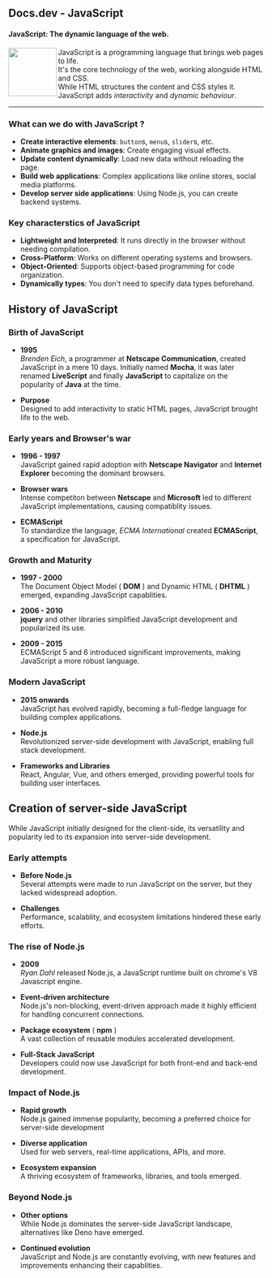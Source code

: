 ## Docs.dev - JavaScript
#### JavaScript: The dynamic language of the web.

<img src="https://github.com/Ninja-Vikash/web_assets/blob/main/icons_svg/JS.svg" height="95px" align="left">

JavaScript is a programming language that brings web pages to life.<br/>
It's the core technology of the web, working alongside HTML and CSS.<br/>
While HTML structures the content and CSS styles it.<br/>
JavaScript adds *interactivity* and *dynamic behaviour*.

***

### What can we do with JavaScript ?
- **Create interactive elements**: `button`s, `menu`s, `slider`s, etc.
- **Animate graphics and images**: Create engaging visual effects.
- **Update content dynamically**: Load new data without reloading the page.
- **Build web applications**: Complex applications like online stores, social media platforms.
- **Develop server side applications**: Using Node.js, you can create backend systems.

### Key characterstics of JavaScript
- **Lightweight and Interpreted**: It runs directly in the browser without needing compilation.
- **Cross-Platform**: Works on different operating systems and browsers.
- **Object-Oriented**: Supports object-based programming for code organization.
- **Dynamically types**: You don't need to specify data types beforehand.

## History of JavaScript

### Birth of JavaScript
- **1995**<br/>*Brenden Eich*, a programmer at **Netscape Communication**, created JavaScript in a mere 10 days. Initially named **Mocha**, it was later renamed **LiveScript** and finally **JavaScript** to capitalize on the popularity of **Java** at the time.

- **Purpose**<br/>Designed to add interactivity to static HTML pages, JavaScript brought life to the web.

### Early years and Browser's war
- **1996 - 1997**<br/>JavaScript gained rapid adoption with **Netscape Navigator** and **Internet Explorer** becoming the dominant browsers.

- **Browser wars**<br/>Intense competiton between **Netscape** and **Microsoft** led to different JavaScript implementations, causing compatiblity issues.

- **ECMAScript**<br/>To standardize the language, *ECMA International* created **ECMAScript**, a specification for JavaScript.

### Growth and Maturity
- **1997 - 2000**<br/>The Document Object Model ( **DOM** ) and Dynamic HTML ( **DHTML** ) emerged, expanding JavaScript capablities.

- **2006 - 2010**<br/>**jquery** and other libraries simplified JavaScript development and popularized its use.

- **2009 - 2015**<br/>ECMAScript 5 and 6 introduced significant improvements, making JavaScript a more robust language.

### Modern JavaScript
- **2015 onwards**<br/>JavaScript has evolved rapidly, becoming a full-fledge language for building complex applications.

- **Node.js**<br/>Revolutionized server-side development with JavaScript, enabling full stack development.

- **Frameworks and Libraries**<br/>React, Angular, Vue, and others emerged, providing powerful tools for building user interfaces.

## Creation of server-side JavaScript
While JavaScript initially designed for the client-side, its versatility and popularity led to its expansion into server-side development.

### Early attempts
- **Before Node.js**<br/>Several attempts were made to run JavaScript on the server, but they lacked widespread adoption.

- **Challenges**<br/>Performance, scalablity, and ecosystem limitations hindered these early efforts.

### The rise of Node.js
- **2009**<br/>*Ryan Dahl* released Node.js, a JavaScript runtime built on chrome's V8 Javascript engine.

- **Event-driven architecture**<br/>Node.js's non-blocking, event-driven approach made it highly efficient for handling concurrent connections.

- **Package ecosystem** ( **npm** )<br/>A vast collection of reusable modules accelerated development.

- **Full-Stack JavaScript**<br/>Developers could now use JavaScript for both front-end and back-end development.

### Impact of Node.js
- **Rapid growth**<br/>Node.js gained immense popularity, becoming a preferred choice for server-side development

- **Diverse application**<br/>Used for web servers, real-time applications, APIs, and more.

- **Ecosystem expansion**<br/>A thriving ecosystem of frameworks, libraries, and tools emerged.

### Beyond Node.js
- **Other options**<br/>While Node.js dominates the server-side JavaScript landscape, alternatives like Deno have emerged.

- **Continued evolution**<br/>JavaScript and Node.js are constantly evolving, with new features and improvements enhancing their capablities.